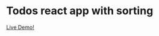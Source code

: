 # Todos react app with sorting 

[Live Demo!](https://moabdelwahed98.github.io/todos_traveling_list/)
